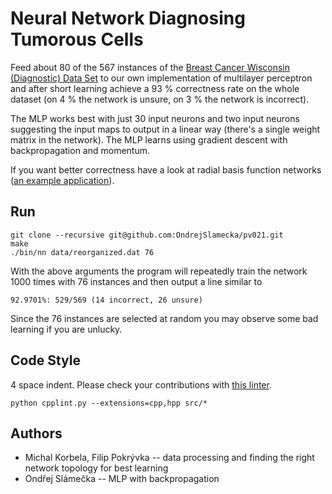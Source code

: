 Neural Network Diagnosing Tumorous Cells
========================================

Feed about 80 of the 567 instances of the
[Breast Cancer Wisconsin (Diagnostic) Data Set](http://archive.ics.uci.edu/ml/datasets/Breast+Cancer+Wisconsin+%28Diagnostic%29)
to our own implementation of multilayer perceptron and after short
learning achieve a 93 % correctness rate on the whole dataset
(on 4 % the network is unsure, on 3 % the network is incorrect).

The MLP works best with just 30 input neurons and two input neurons
suggesting the input maps to output in a linear way (there's a single
weight matrix in the network). The MLP learns using gradient descent
with backpropagation and momentum.

If you want better correctness have a look at radial basis function
networks ([an example application](http://www.acit2k.org/ACIT/2012Proceedings/13233.pdf)).

Run
---

    git clone --recursive git@github.com:OndrejSlamecka/pv021.git
    make
    ./bin/nn data/reorganized.dat 76


With the above arguments the program will repeatedly train the network 1000 times with 76 instances and then output a line similar to

    92.9701%: 529/569 (14 incorrect, 26 unsure)


Since the 76 instances are selected at random you may observe some bad
learning if you are unlucky.

Code Style
----------

4 space indent. Please check your contributions with [this linter](https://github.com/google/styleguide/blob/gh-pages/cpplint/cpplint.py).

    python cpplint.py --extensions=cpp,hpp src/*

Authors
-------

* Michal Korbela, Filip Pokrývka -- data processing and finding the
  right network topology for best learning
* Ondřej Slámečka -- MLP with backpropagation
